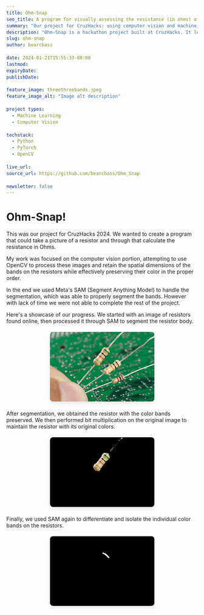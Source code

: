 ```yaml
---
title: Ohm-Snap
seo_title: A program for visually assessing the resistance (in ohms) of a resistor.
summary: "Our project for CruzHacks: using computer vision and machine learning to estimate the resistance of a resistor from just a phone picture."
description: "Ohm-Snap is a hackathon project built at CruzHacks. It leverages computer vision and machine learning to classify and estimate resistor resistance values directly from images, making electronics testing more accessible and convenient."
slug: ohm-snap
author: bearcbass

date: 2024-01-21T15:55:33-08:00
lastmod: 
expiryDate: 
publishDate: 

feature_image: threethreebands.jpeg
feature_image_alt: "Image alt description"

project types:
  - Machine Learning
  - Computer Vision

techstack:
  - Python
  - PyTorch
  - OpenCV

live_url: 
source_url: https://github.com/bearcbass/Ohm_Snap

newsletter: false
---
```


# Ohm-Snap!

This was our project for CruzHacks 2024. We wanted to create a program that could take a picture of a resistor and through that calculate the resistance in Ohms. 

My work was focused on the computer vision portion, attempting to use OpenCV to process these images and retain the spatial dimensions of the bands on the resistors while effectively preserving their color in the proper order. 

In the end we used Meta's SAM (Segment Anything Model) to handle the segmentation, which was able to properly segment the bands. However with lack of time we were not able to complete the rest of the project.

Here's a showcase of our progress. We started with an image of resistors found online, then processed it through SAM to segment the resistor body.

<div style="text-align: center; margin: 20px 0;">
  <img src="threethreebands.jpeg" alt="Original Image" style="max-width: 80%; height: auto; border-radius: 8px; box-shadow: 0 4px 8px rgba(0,0,0,0.1);">
</div>

After segmentation, we obtained the resistor with the color bands preserved. We then performed bit multiplication on the original image to maintain the resistor with its original colors. 
<div style="text-align: center; margin: 20px 0;">
  <img src="result_image.jpg" alt="Result Image" style="max-width: 80%; height: auto; border-radius: 8px; box-shadow: 0 4px 8px rgba(0,0,0,0.1);">
</div>

Finally, we used SAM again to differentiate and isolate the individual color bands on the resistors. 

<div style="text-align: center; margin: 20px 0;">
  <img src="asdf.png.jpeg" alt="Additional Image" style="max-width: 80%; height: auto; border-radius: 8px; box-shadow: 0 4px 8px rgba(0,0,0,0.1);">
</div>

